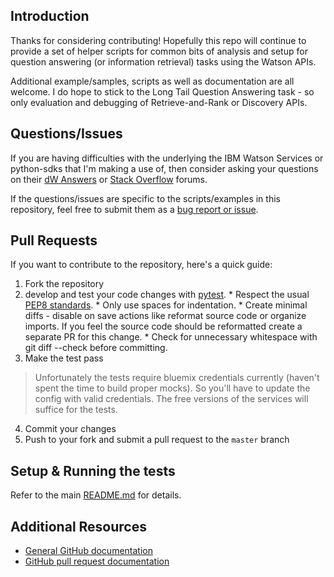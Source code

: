 ## Introduction

Thanks for considering contributing!  Hopefully this repo will continue to provide a set of helper scripts for common
bits of analysis and setup for question answering (or information retrieval) tasks using the Watson APIs.

Additional example/samples, scripts as well as documentation are all welcome.  I do hope to stick to the Long Tail 
Question Answering task - so only evaluation and debugging of Retrieve-and-Rank or Discovery APIs.

## Questions/Issues

If you are having difficulties with the underlying the IBM Watson Services or python-sdks that I'm making a use of, then consider asking your questions on their [dW Answers][dw] or [Stack Overflow][stackoverflow] forums.

If the questions/issues are specific to the scripts/examples in this repository, feel free to submit them as a [bug report or issue](https://github.com/rchaks/retrieve-and-rank-tuning/issues).

## Pull Requests

If you want to contribute to the repository, here's a quick guide:
  1. Fork the repository
  2. develop and test your code changes with [pytest].
    * Respect the usual [PEP8 standards](https://www.python.org/dev/peps/pep-0008/).
    * Only use spaces for indentation.
    * Create minimal diffs - disable on save actions like reformat source code or organize imports. If you feel the source code should be reformatted create a separate PR for this change.
    * Check for unnecessary whitespace with git diff --check before committing.
  3. Make the test pass
  > Unfortunately the tests require bluemix credentials currently (haven't spent the time to build proper mocks).  So you'll have to update the config with valid credentials.  The free versions of the services will suffice for the tests.
  4. Commit your changes
  5. Push to your fork and submit a pull request to the `master` branch

## Setup & Running the tests

Refer to the main [README.md](README.md) for details.

## Additional Resources
+ [General GitHub documentation](https://help.github.com/)
+ [GitHub pull request documentation](https://help.github.com/send-pull-requests/)

[dw]: https://developer.ibm.com/answers/questions/ask/?topics=watson
[stackoverflow]: http://stackoverflow.com/questions/ask?tags=ibm-watson
[pytest]: http://pytest.org/latest/
[virtualenv]: http://virtualenv.readthedocs.org/en/latest/index.html
